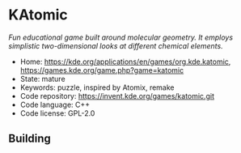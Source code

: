 # KAtomic

_Fun educational game built around molecular geometry. It employs simplistic two-dimensional looks at different chemical elements._

- Home: https://kde.org/applications/en/games/org.kde.katomic, https://games.kde.org/game.php?game=katomic
- State: mature
- Keywords: puzzle, inspired by Atomix, remake
- Code repository: https://invent.kde.org/games/katomic.git
- Code language: C++
- Code license: GPL-2.0

## Building
